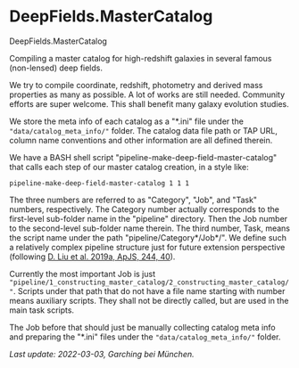 # DeepFields.MasterCatalog
DeepFields.MasterCatalog

Compiling a master catalog for high-redshift galaxies in several famous (non-lensed) deep fields. 

We try to compile coordinate, redshift, photometry and derived mass properties as many as possible. A lot of works are still needed. Community efforts are super welcome. This shall benefit many galaxy evolution studies.

We store the meta info of each catalog as a "\*.ini" file under the `"data/catalog_meta_info/"` folder. The catalog data file path or TAP URL, column name conventions and other information are all defined therein. 

We have a BASH shell script "pipeline-make-deep-field-master-catalog" that calls each step of our master catalog creation, in a style like:
```
pipeline-make-deep-field-master-catalog 1 1 1
```
The three numbers are referred to as "Category", "Job", and "Task" numbers, respectively.
The Category number actually corresponds to the first-level sub-folder name in the "pipeline" directory. Then the Job number to the second-level sub-folder name therein. The third number, Task, means the script name under the path "pipeline/Category\*/Job\*/". 
We define such a relatively complex pipeline structure just for future extension perspective (following [D. Liu et al. 2019a, ApJS, 244, 40](https://ui.adsabs.harvard.edu/abs/2019ApJS..244...40L/abstract)). 

Currently the most important Job is just `"pipeline/1_constructing_master_catalog/2_constructing_master_catalog/"`. Scripts under that path that do not have a file name starting with number means auxiliary scripts. They shall not be directly called, but are used in the main task scripts. 

The Job before that should just be manually collecting catalog meta info and preparing the "\*.ini" files under the `"data/catalog_meta_info/"` folder. 



_Last update: 2022-03-03, Garching bei München._
